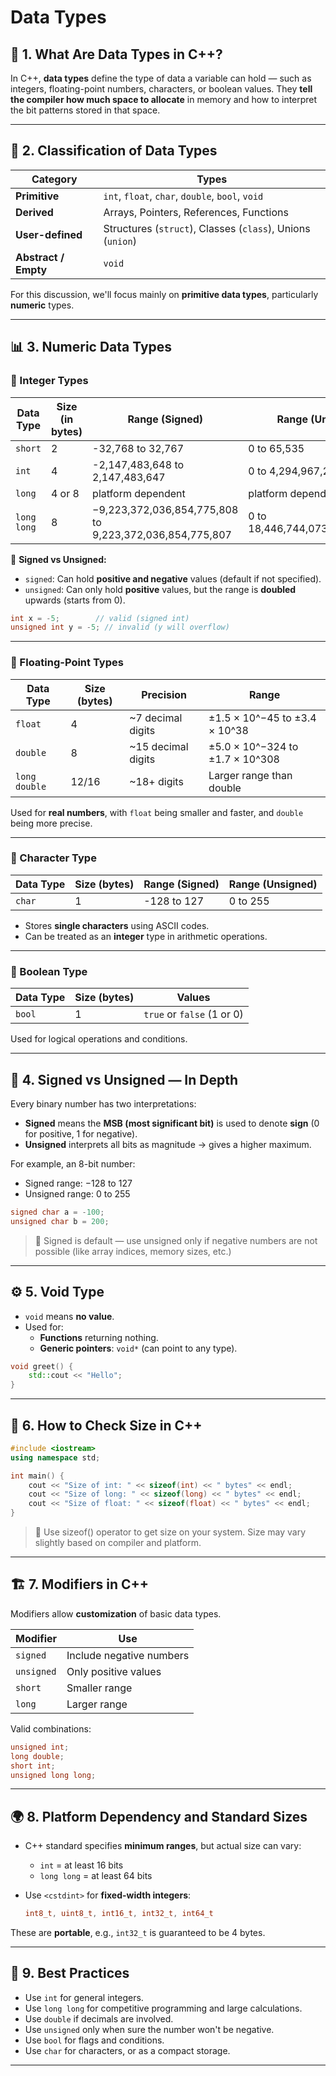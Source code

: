 # Data Types

## 🧱 1. **What Are Data Types in C++?**

In C++, **data types** define the type of data a variable can hold — such as integers, floating-point numbers, characters, or boolean values. They **tell the compiler how much space to allocate** in memory and how to interpret the bit patterns stored in that space.

---

## 🧠 2. **Classification of Data Types**

| Category | Types |
| --- | --- |
| **Primitive** | `int`, `float`, `char`, `double`, `bool`, `void` |
| **Derived** | Arrays, Pointers, References, Functions |
| **User-defined** | Structures (`struct`), Classes (`class`), Unions (`union`) |
| **Abstract / Empty** | `void` |

For this discussion, we'll focus mainly on **primitive data types**, particularly **numeric** types.

---

## 📊 3. **Numeric Data Types**

### 📌 Integer Types

| Data Type | Size (in bytes) | Range (Signed) | Range (Unsigned) |
| --- | --- | --- | --- |
| `short` | 2 | -32,768 to 32,767 | 0 to 65,535 |
| `int` | 4 | -2,147,483,648 to 2,147,483,647 | 0 to 4,294,967,295 |
| `long` | 4 or 8 | platform dependent | platform dependent |
| `long long` | 8 | −9,223,372,036,854,775,808 to 9,223,372,036,854,775,807 | 0 to 18,446,744,073,709,551,615 |

🔸 **Signed vs Unsigned:**

- `signed`: Can hold **positive and negative** values (default if not specified).
- `unsigned`: Can only hold **positive** values, but the range is **doubled** upwards (starts from 0).

```cpp
int x = -5;        // valid (signed int)
unsigned int y = -5; // invalid (y will overflow)

```

---

### 📌 Floating-Point Types

| Data Type | Size (bytes) | Precision | Range |
| --- | --- | --- | --- |
| `float` | 4 | ~7 decimal digits | ±1.5 × 10^−45 to ±3.4 × 10^38 |
| `double` | 8 | ~15 decimal digits | ±5.0 × 10^−324 to ±1.7 × 10^308 |
| `long double` | 12/16 | ~18+ digits | Larger range than double |

Used for **real numbers**, with `float` being smaller and faster, and `double` being more precise.

---

### 📌 Character Type

| Data Type | Size (bytes) | Range (Signed) | Range (Unsigned) |
| --- | --- | --- | --- |
| `char` | 1 | -128 to 127 | 0 to 255 |
- Stores **single characters** using ASCII codes.
- Can be treated as an **integer** type in arithmetic operations.

---

### 📌 Boolean Type

| Data Type | Size (bytes) | Values |
| --- | --- | --- |
| `bool` | 1 | `true` or `false` (1 or 0) |

Used for logical operations and conditions.

---

## 🧮 4. **Signed vs Unsigned — In Depth**

Every binary number has two interpretations:

- **Signed** means the **MSB (most significant bit)** is used to denote **sign** (0 for positive, 1 for negative).
- **Unsigned** interprets all bits as magnitude → gives a higher maximum.

For example, an 8-bit number:

- Signed range: −128 to 127
- Unsigned range: 0 to 255

```cpp
signed char a = -100;
unsigned char b = 200;

```

> 🌟 Signed is default — use unsigned only if negative numbers are not possible (like array indices, memory sizes, etc.)
> 

---

## ⚙️ 5. **Void Type**

- `void` means **no value**.
- Used for:
    - **Functions** returning nothing.
    - **Generic pointers**: `void*` (can point to any type).

```cpp
void greet() {
    std::cout << "Hello";
}

```

---

## 🧪 6. **How to Check Size in C++**

```cpp
#include <iostream>
using namespace std;

int main() {
    cout << "Size of int: " << sizeof(int) << " bytes" << endl;
    cout << "Size of long: " << sizeof(long) << " bytes" << endl;
    cout << "Size of float: " << sizeof(float) << " bytes" << endl;
}

```

> 🎯 Use sizeof() operator to get size on your system. Size may vary slightly based on compiler and platform.
> 

---

## 🏗️ 7. **Modifiers in C++**

Modifiers allow **customization** of basic data types.

| Modifier | Use |
| --- | --- |
| `signed` | Include negative numbers |
| `unsigned` | Only positive values |
| `short` | Smaller range |
| `long` | Larger range |

Valid combinations:

```cpp
unsigned int;
long double;
short int;
unsigned long long;

```

---

## 🌍 8. **Platform Dependency and Standard Sizes**

- C++ standard specifies **minimum ranges**, but actual size can vary:
    - `int` = at least 16 bits
    - `long long` = at least 64 bits
- Use `<cstdint>` for **fixed-width integers**:
    
    ```cpp
    int8_t, uint8_t, int16_t, int32_t, int64_t
    
    ```
    

These are **portable**, e.g., `int32_t` is guaranteed to be 4 bytes.

---

## 📝 9. **Best Practices**

- Use `int` for general integers.
- Use `long long` for competitive programming and large calculations.
- Use `double` if decimals are involved.
- Use `unsigned` only when sure the number won't be negative.
- Use `bool` for flags and conditions.
- Use `char` for characters, or as a compact storage.

---